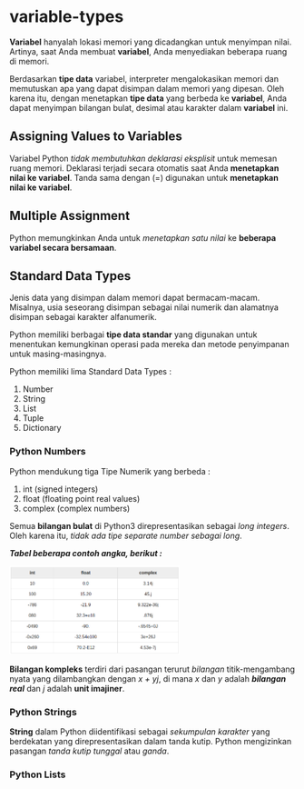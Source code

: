 # variable-types

**Variabel** hanyalah lokasi memori yang dicadangkan untuk menyimpan nilai. 
Artinya, saat Anda membuat **variabel**, 
Anda menyediakan beberapa ruang di memori.

Berdasarkan **tipe data** variabel, 
interpreter mengalokasikan memori dan memutuskan apa yang dapat disimpan dalam memori yang dipesan.
Oleh karena itu, 
dengan menetapkan **tipe data** yang berbeda ke **variabel**, 
Anda dapat menyimpan bilangan bulat, 
desimal atau karakter dalam **variabel** ini.


## Assigning Values to Variables

Variabel Python *tidak membutuhkan deklarasi eksplisit* untuk memesan ruang memori. 
Deklarasi terjadi secara otomatis saat Anda **menetapkan nilai ke variabel**. 
Tanda sama dengan (=) digunakan untuk **menetapkan nilai ke variabel**.


## Multiple Assignment

Python memungkinkan Anda untuk *menetapkan satu nilai* 
ke **beberapa variabel secara bersamaan**.


## Standard Data Types

Jenis data yang disimpan dalam memori dapat bermacam-macam. 
Misalnya, usia seseorang disimpan sebagai nilai numerik 
dan alamatnya disimpan sebagai karakter alfanumerik.

Python memiliki berbagai **tipe data standar** 
yang digunakan untuk menentukan kemungkinan operasi pada mereka 
dan metode penyimpanan untuk masing-masingnya.

Python memiliki lima Standard Data Types : 
1. Number
2. String
3. List
4. Tuple
5. Dictionary


### Python Numbers

Python mendukung tiga Tipe Numerik yang berbeda :
1. int (signed integers)
2. float (floating point real values)
3. complex (complex numbers)

Semua **bilangan bulat** di Python3 direpresentasikan 
sebagai *long integers*. 
Oleh karena itu, *tidak ada tipe separate number sebagai long*.

***Tabel beberapa contoh angka, berikut :***

<img src="img/tabel-beberapa-contoh-angka.png" width="300"/>

**Bilangan kompleks** terdiri dari pasangan terurut *bilangan* titik-mengambang nyata 
yang dilambangkan dengan *x + yj*, 
di mana *x* dan *y* adalah ***bilangan real*** 
dan *j* adalah **unit imajiner**.


### Python Strings

**String** dalam Python diidentifikasi sebagai *sekumpulan karakter* 
yang berdekatan yang direpresentasikan dalam tanda kutip. 
Python mengizinkan pasangan *tanda kutip tunggal* atau *ganda*.


### Python Lists

